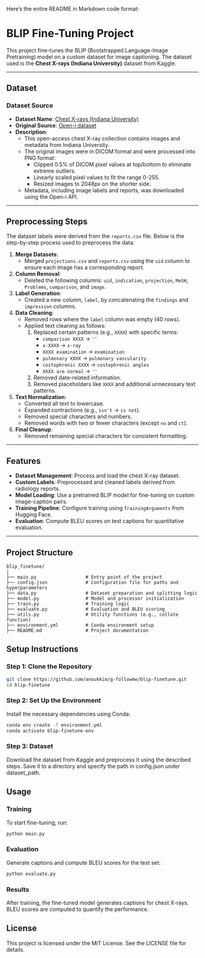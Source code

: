 Here’s the entire README in Markdown code format:

# **BLIP Fine-Tuning Project**

This project fine-tunes the BLIP (Bootstrapped Language-Image Pretraining) model on a custom dataset for image captioning. The dataset used is the **Chest X-rays (Indiana University)** dataset from Kaggle.

---

## **Dataset**
### **Dataset Source**
- **Dataset Name**: [Chest X-rays (Indiana University)](https://www.kaggle.com/datasets/openi/chest-xrays)
- **Original Source**: [Open-i dataset](https://openi.nlm.nih.gov/)
- **Description**:
  - This open-access chest X-ray collection contains images and metadata from Indiana University.
  - The original images were in DICOM format and were processed into PNG format:
    - Clipped 0.5% of DICOM pixel values at top/bottom to eliminate extreme outliers.
    - Linearly scaled pixel values to fit the range 0-255.
    - Resized images to 2048px on the shorter side.
  - Metadata, including image labels and reports, was downloaded using the Open-i API.

---

## **Preprocessing Steps**

The dataset labels were derived from the `reports.csv` file. Below is the step-by-step process used to preprocess the data:

1. **Merge Datasets**:
   - Merged `projections.csv` and `reports.csv` using the `uid` column to ensure each image has a corresponding report.
2. **Column Removal**:
   - Deleted the following columns: `uid`, `indication`, `projection`, `MeSH`, `Problems`, `comparison`, and `image`.
3. **Label Generation**:
   - Created a new column, `label`, by concatenating the `findings` and `impression` columns.
4. **Data Cleaning**:
   - Removed rows where the `label` column was empty (40 rows).
   - Applied text cleaning as follows:
     1. Replaced certain patterns (e.g., `XXXX`) with specific terms:
        - `comparison XXXX` → `''`
        - `x-XXXX` → `x-ray`
        - `XXXX examination` → `examination`
        - `pulmonary XXXX` → `pulmonary vascularity`
        - `costophrenic XXXX` → `costophrenic angles`
        - `XXXX are normal` → `''`
     2. Removed date-related information.
     3. Removed placeholders like `XXXX` and additional unnecessary text patterns.
5. **Text Normalization**:
   - Converted all text to lowercase.
   - Expanded contractions (e.g., `isn't` → `is not`).
   - Removed special characters and numbers.
   - Removed words with two or fewer characters (except `no` and `ct`).
6. **Final Cleanup**:
   - Removed remaining special characters for consistent formatting.

---

## **Features**
- **Dataset Management**: Process and load the chest X-ray dataset.
- **Custom Labels**: Preprocessed and cleaned labels derived from radiology reports.
- **Model Loading**: Use a pretrained BLIP model for fine-tuning on custom image-caption pairs.
- **Training Pipeline**: Configure training using `TrainingArguments` from Hugging Face.
- **Evaluation**: Compute BLEU scores on test captions for quantitative evaluation.

---

## **Project Structure**
```plaintext
blip_finetune/
│
├── main.py                  # Entry point of the project
├── config.json              # Configuration file for paths and hyperparameters
├── data.py                  # Dataset preparation and splitting logic
├── model.py                 # Model and processor initialization
├── train.py                 # Training logic
├── evaluate.py              # Evaluation and BLEU scoring
├── utils.py                 # Utility functions (e.g., collate function)
├── environment.yml          # Conda environment setup
├── README.md                # Project documentation
```

## Setup Instructions

### Step 1: Clone the Repository

```bash
git clone https://github.com/anoukkim/g-followme/blip-finetune.git
cd blip-finetune
```

### Step 2: Set Up the Environment

Install the necessary dependencies using Conda:

```bash
conda env create -f environment.yml
conda activate blip-finetune-env
```

### Step 3: Dataset

Download the dataset from Kaggle and preprocess it using the described steps. Save it to a directory and specify the path in config.json under dataset_path.

## Usage

### Training

To start fine-tuning, run:
```bash
python main.py
```
### Evaluation

Generate captions and compute BLEU scores for the test set:
```bash
python evaluate.py
```
### Results

After training, the fine-tuned model generates captions for chest X-rays. BLEU scores are computed to quantify the performance.

## License

This project is licensed under the MIT License. See the LICENSE file for details.
